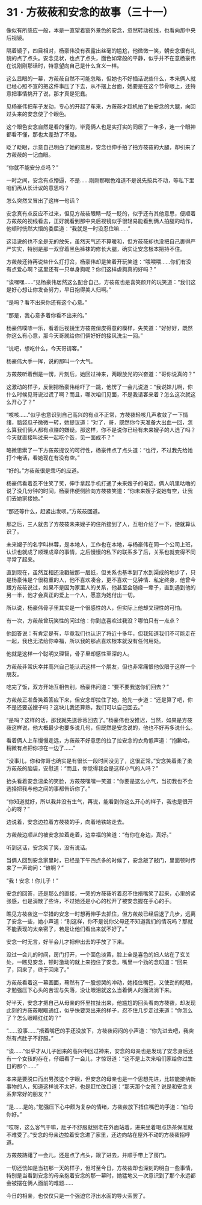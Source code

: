 <link rel="stylesheet" href="../styles/text.css"/>
<h1>31 · 方莜莜和安念的故事（三十一）</h1>

像似有所感应一般，本是一直望着窗外景色的安念，忽然转动视线，也看向那中央后视镜。

隔着镜子，四目相对，杨豪伟没有表露出丝毫的尴尬，他微微一笑，朝安念很有礼貌的点了点头。安念见状，也点了点头，面色如常般的平静，似乎并不在意杨豪伟在说刚刚那话时，特意望向自己是什么含义一样。

这么显眼的一幕，方莜莜自然不可能忽略，但她也不好插话说些什么，本来俩人就已经心照不宣的把这件事压了下去，从不摆上台面，她要是在这个节骨眼上，还特意把事情挑开了说，那才真是犯蠢。

见杨豪伟把车子发动，专心的开起了车来，方莜莜才趁机拍了拍安念的大腿，向回过头来的安念使了个眼色。

这个眼色安念自然是看的懂的，毕竟俩人也是实打实的同居了一年多，连一个眼神都看不懂，那也太差劲了不是。

眨了眨眼，示意自己明白了她的意思，安念也伸手拍了拍方莜莜的大腿，却引来了方莜莜的一记白眼。

“你就不能安分点吗？”

一时之间，安念有点懵逼，不是……刚刚那眼色难道不是说先按兵不动，等私下里咱们再从长计议的意思吗？

怎么突然又冒出了这样一句话？

安念真有点反应不过来，但见方莜莜眼睛一眨一眨的，似乎还有其他意思，便顺着方莜莜的视线看去，正好就看到那中央后视镜似乎很轻易能看到俩人拍腿的动作，他顿时恍然大悟的委屈道：“我就是一时没忍住嘛……”

这话说的也不全是无的放矢，虽然天气还不算暖和，但方莜莜却也没把自己裹得严严实实，特别是那一双穿着黑色裤袜的修长大腿，确实让安念根本把持不住。

方莜莜还待再说些什么打打岔，杨豪伟却是笑着开玩笑道：“喂喂喂……你们有没有点爱心啊？这里还有一只单身狗呢？你们这样虐狗真的好吗？”

“诶嘿嘿……”见杨豪伟居然这么配合自己，方莜莜也是喜笑颜开的玩笑道：“我们这是好心想让你发奋努力，早日抱得美人归啊。”

“是吗？看不出来你还有这个心意。”

“那是，我心意多着你看不出来的。”

杨豪伟噗哧一乐，看着后视镜里方莜莜俏皮得意的模样，失笑道：“好好好，既然你这么有心意，那今天哥就给你们俩好好的接风洗尘一回。”

“说吧，想吃什么，今天哥请客。”

杨豪伟大手一挥，说的那叫一个大气。

方莜莜听着倒是一愣，片刻后，她回过神来，两眼放光的兴奋道：“哥你说真的？”

这激动的样子，反倒把杨豪伟给吓了一跳，他愣了一会儿说道：“我说妹儿啊，你什么时候见哥说过谎了啊？而且，哪次咱们见面，不是我请客来着？怎么这次就这么开心了？”

“咳咳……”似乎也意识到自己高兴的有点不正常，方莜莜轻咳几声收敛了一下情绪，脑袋瓜子微微一转，她提议道：“对了，哥，既然你今天准备大出血一回，怎么算我们俩人都有点赚的嫌疑。那这样，你不是说你已经有未来嫂子的人选了吗？今天就直接叫过来一起吃个饭，见一面成不？”

略微思索了一下方莜莜提议的可行性，杨豪伟点了点头道：“也行，不过我先给她打个电话，看她现在有没有空。”

“好的。”方莜莜很是乖巧的应道。

杨豪伟看着忍不住笑了笑，伸手拿起手机打通了未来嫂子的电话，俩人叽里咕噜的说了没几分钟的时间，杨豪伟便侧脸向方莜莜笑道：“你未来嫂子说她有空，让我们去她家接她。”

“那还等什么，赶紧出发呗。”方莜莜回道。

那之后，三人就去了方莜莜未来嫂子的住所接到了人，互相介绍了一下，便就算认识了。

未来嫂子的名字叫林蓉，是本地人，工作也在本地，与杨豪伟在同一个公司上班，认识也就成了顺理成章的事情，之后慢慢的私下的联系多了后，关系也就变得不同寻常了起来。

直到现在，虽然互相还没戳破那一层纸，但关系也基本到了水到渠成的地步了，只是杨豪伟是个很稳重的人，他不喜欢凑合，更不喜欢一见钟情、私定终身，他曾今跟方莜莜说过，如果不是因为家里人的关系，他甚至会随缘一辈子，直到遇到他的另一半，他才会真正的爱上一个人，愿意为她付出一切。

所以说，杨豪伟骨子里其实是一个很感性的人，但实际上他却又理性的可怕。

有一次，方莜莜曾玩笑性的问过他：你到底喜欢过我没？哪怕只有一点点？

他回答说：有肯定是有，毕竟我们也认识了将近十多年，但我知道我们不可能走在一起，我也无法给你幸福，所以我的那点喜欢根本就没有任何用处。

他就是这样一个聪明又理智，骨子里却感性至深的人。

方莜莜非常庆幸并高兴自己能认识这样一个朋友，但也非常痛恨他仅限于这样一个朋友。

吃完了饭，双方开始互相告别，杨豪伟问道：“要不要我送你们回去？”

方莜莜正准备笑着答应下来，但安念却拉住了她，抢先一步道：“还是算了吧，你不是还要送嫂子吗？这块儿我还算熟，我们可以自己回去。”

“是吗？这样的话，那我就先送蓉蓉回去了。”杨豪伟也没推迟，当然，如果是方莜莜这样说，他大概最少也要多说几句，但既然是安念说的，他也不好再多说什么。

看着俩人上车慢慢走远，方莜莜不好意思的拉了拉安念的衣角低声道：“抱歉哈，稍微有点把你凉在一边了……”

“没事儿，你和你哥也确实是有很长一段时间没见了，这很正常。”安念笑着柔了柔方莜莜的脑袋，安慰道：“而且，你觉得我会是这样小气的人吗？”

抬头看着安念温柔的笑脸，方莜莜嘿嘿一笑道：“你要是这么小气，当初我也不会选择把我与他之间的事都告诉你了。”

“你知道就好，所以我并没有生气，再说，能看到你这么开心的样子，我也是很开心的呀？”

边说着，安念边拉着方莜莜的手，向着地铁站走去。

方莜莜边顺从的被安念拉着走着，边幸福的笑道：“有你在身边，真好。”

听到这话，安念笑了笑，没有说话。

当俩人回到安念家里时，已经是下午四点多的时候了，安念敲了敲门，里面顿时传来了一声询问：“谁啊？”

“我！安念！你儿子！”

安念的回答，还是那么的直接，一旁的方莜莜听着忍不住捂嘴笑了起来，心里的紧张感，也是消散了些许，不过她还是小心的松开了被安念握在手心的手。

瞧见方莜莜这一举措的安念一时想再伸手去抓住，但方莜莜已经后退了几步，远离了安念一些，她小声道：“别这样，你不是说你父母还不知道我们的情况吗？那就不能表现的太亲密了，若是让他们看出来就不好了。”

安念一时无言，好半会儿才把伸出去的手放了下来。

没过一会儿的时间，房门打开，一个面色淡黄，脸上全是喜色的妇人站在了玄关处，一瞧见安念，顿时激动的就上来抱住了安念，嘴里一个劲的念叨道：“回来了，回来了，终于回来了。”

方莜莜看着这一幕画面，蓦然有了一股想哭的冲动，她捂住嘴巴，又使劲的眨眼，才勉强压下心头的苦涩与失落，没让眼泪就这么当着俩人的面流淌下来。

好半天，安念才把自己从母亲的怀里拉扯出来，他尴尬的回头看向方莜莜，却发现此刻的方莜莜眼眶通红，似乎快要哭出来的样子，忍不住几步走过来道：“你怎么了？怎么眼睛红红的？”

“……没事……”捂着嘴巴的手还没放下，方莜莜闷闷的小声道：“你先进去吧，我突然有点肚子不舒服。”

“诶……”似乎才从儿子回来的高兴中回过神来，安念的母亲也是发现了安念身后还有一个女孩的存在，仔细看了一会儿，才惊讶道：“这不是上次来咱们家给你过生日的那个……”

本来是要脱口而出男孩这个字眼，但安念的母亲也是一个思想先进，比较能接纳新事物的人，知道这样说不太好，也是赶忙改口道：“那天那个女孩？说是和安念关系非常好的朋友？”

“是……是的。”勉强压下心中颇为复杂的情绪，方莜莜放下捂住嘴巴的手道：“伯母你好。”

“哎呀，这么客气干嘛，肚子不舒服就别老在外面站着，进来坐着喝点热茶保准就不难受了。”安念的母亲边拉着安念进了家里，还边向站在屋外不动的方莜莜招呼道。

方莜莜踌躇了一会儿，还是点了点头，跟了进去，并顺手带上了房门。

一切还恍如是当初那一天的样子，但时至今日，方莜莜却也深刻的明白一些事情，特别是当看到安念的母亲抱着安念的那一幕时，她猛地又一次意识到了那个永远都会被摆在俩人面前的难题……

今日的相亲，也仅仅只是一个强迫它浮出水面的导火索罢了。
